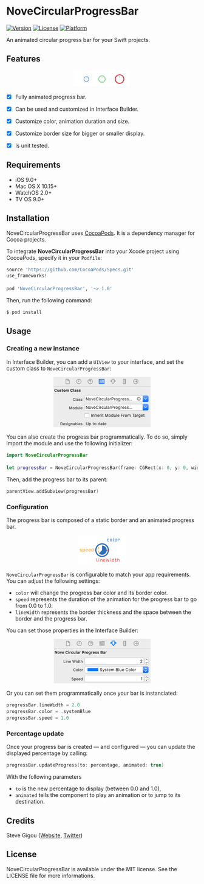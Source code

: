 # NoveCircularProgressBar

[![Version](https://img.shields.io/cocoapods/v/NoveCircularProgressBar.svg?style=flat)](https://cocoapods.org/pods/NoveCircularProgressBar) [![License](https://img.shields.io/cocoapods/l/NoveCircularProgressBar.svg?style=flat)](https://cocoapods.org/pods/NoveCircularProgressBar) [![Platform](https://img.shields.io/cocoapods/p/NoveCircularProgressBar.svg?style=flat)](https://cocoapods.org/pods/NoveCircularProgressBar)

An animated circular progress bar for your Swift projects.

## Features

<p align="center">
  <img src="img/animation_loop.gif" alt="Animated circular progress bar" width=150 />
</p>

- [x] Fully animated progress bar.
- [x] Can be used and customized in Interface Builder.
- [x] Customize color, animation duration and size.
- [x] Customize border size for bigger or smaller display.
- [x] Is unit tested.


## Requirements

- iOS 9.0+
- Mac OS X 10.15+
- WatchOS 2.0+
- TV OS 9.0+


## Installation

NoveCircularProgressBar uses [CocoaPods](http://cocoapods.org). It is a dependency manager for Cocoa projects.

To integrate **NoveCircularProgressBar** into your Xcode project using CocoaPods, specify it in your `Podfile`:

```ruby
source 'https://github.com/CocoaPods/Specs.git'
use_frameworks!

pod 'NoveCircularProgressBar', '~> 1.0'
```

Then, run the following command:

```bash
$ pod install
```


## Usage

### Creating a new instance

In Interface Builder, you can add a `UIView` to your interface, and set the custom class to `NoveCircularProgressBar`:

<p align="center">
  <img src="img/bar_creation.png?raw=true" alt="NoveCircularProgressBar custom class in Interface Builder" width=256 />
</p>

You can also create the progress bar programmatically. To do so, simply import the module and use the following initializer:

```swift
import NoveCircularProgressBar

let progressBar = NoveCircularProgressBar(frame: CGRect(x: 0, y: 0, width: 24, height:  24))
```

Then, add the progress bar to its parent:

```swift
parentView.addSubview(progressBar)
```

### Configuration

The progress bar is composed of a static border and an animated progress bar.

<p align="center">
  <img src="img/bar_structure.png?raw=true" alt="NoveCircularProgressBar structure" width=126 />
</p>


`NoveCircularProgressBar` is configurable to match your app requirements. You can adjust the following settings:

* `color` will change the progress bar color and its border color.
* `speed` represents the duration of the animation for the progress bar to go from 0.0 to 1.0.
* `lineWidth` represents the border thickness and the space between the border and the progress bar.

You can set those properties in the Interface Builder:

<p align="center">
  <img src="img/bar_configuration.png" alt="bar_configuration" width=255 />
</p>

Or you can set them programmatically once your bar is instanciated:

```swift
progressBar.lineWidth = 2.0
progressBar.color = .systemBlue
progressBar.speed = 1.0
```

### Percentage update

Once your progress bar is created — and configured — you can update the displayed percentage by calling:

```swift
progressBar.updateProgress(to: percentage, animated: true)
```

With the following parameters

* `to` is the new percentage to display (between 0.0 and 1.0),
* `animated` tells the component to play an animation or to jump to its destination.

## Credits

Steve Gigou ([Website](https://steve.gigou.fr), [Twitter](https://twitter.com/stevegigou))


## License

NoveCircularProgressBar is available under the MIT license. See the LICENSE file for more informations.
